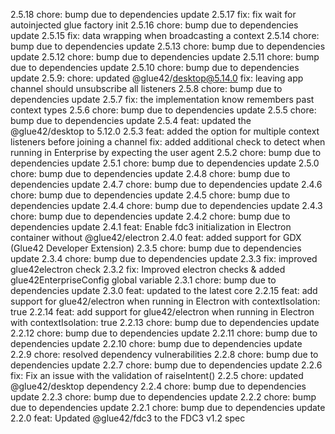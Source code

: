2.5.18
chore: bump due to dependencies update
2.5.17
fix: fix wait for autoinjected glue factory init
2.5.16
chore: bump due to dependencies update
2.5.15
fix: data wrapping when broadcasting a context
2.5.14
chore: bump due to dependencies update
2.5.13
chore: bump due to dependencies update
2.5.12
chore: bump due to dependencies update
2.5.11
chore: bump due to dependencies update
2.5.10
chore: bump due to dependencies update
2.5.9:
chore: updated @glue42/desktop@5.14.0
fix: leaving app channel should unsubscribe all listeners
2.5.8
chore: bump due to dependencies update
2.5.7
fix: the implementation know remembers past context types
2.5.6
chore: bump due to dependencies update
2.5.5
chore: bump due to dependencies update
2.5.4
feat: updated the @glue42/desktop to 5.12.0
2.5.3
feat: added the option for multiple context listeners before joining a channel
fix: added additional check to detect when running in Enterprise by expecting the user agent
2.5.2
chore: bump due to dependencies update
2.5.1
chore: bump due to dependencies update
2.5.0
chore: bump due to dependencies update
2.4.8
chore: bump due to dependencies update
2.4.7
chore: bump due to dependencies update
2.4.6
chore: bump due to dependencies update
2.4.5
chore: bump due to dependencies update
2.4.4
chore: bump due to dependencies update
2.4.3
chore: bump due to dependencies update
2.4.2
chore: bump due to dependencies update
2.4.1
feat: Enable fdc3 initialization in Electron container without @glue42/electron
2.4.0
feat: added support for GDX (Glue42 Developer Extension)
2.3.5
chore: bump due to dependencies update
2.3.4
chore: bump due to dependencies update
2.3.3
fix: improved glue42electron check
2.3.2
fix: Improved electron checks & added glue42EnterpriseConfig global variable
2.3.1
chore: bump due to dependencies update
2.3.0
feat: updated to the latest core
2.2.15
feat: add support for glue42/electron when running in Electron with contextIsolation: true
2.2.14
feat: add support for glue42/electron when running in Electron with contextIsolation: true
2.2.13
chore: bump due to dependencies update
2.2.12
chore: bump due to dependencies update
2.2.11
chore: bump due to dependencies update
2.2.10
chore: bump due to dependencies update
2.2.9
chore: resolved dependency vulnerabilities
2.2.8
chore: bump due to dependencies update
2.2.7
chore: bump due to dependencies update
2.2.6
fix: Fix an issue with the validation of raiseIntent()
2.2.5
chore: updated @glue42/desktop dependency
2.2.4
chore: bump due to dependencies update
2.2.3
chore: bump due to dependencies update
2.2.2
chore: bump due to dependencies update
2.2.1
chore: bump due to dependencies update
2.2.0
feat: Updated @glue42/fdc3 to the FDC3 v1.2 spec
